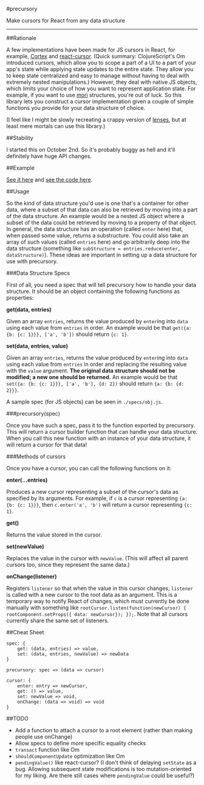 #precursory

Make cursors for React from any data structure

---

##Rationale

A few implementations have been made for JS cursors in React, for example, [Cortex](https://github.com/mquan/cortex) and [react-cursor](https://github.com/dustingetz/react-cursor). (Quick summary: ClojureScript's Om introduced cursors, which allow you to scope a part of a UI to a part of your app's state while applying state updates to the entire state. They allow you to keep state centralized and easy to manage without having to deal with extremely nested manipulations.) However, they deal with native JS objects, which limits your choice of how you want to represent application state. For example, if you want to use [mori](http://swannodette.github.io/mori/) structures, you're out of luck. So this library lets you construct a cursor implementation given a couple of simple functions you provide for your data structure of choice.

(I feel like I might be slowly recreating a crappy version of [lenses](https://github.com/ekmett/lens), but at least mere mortals can use this library.)

##Stability

I started this on October 2nd. So it's probably buggy as hell and it'll definitely have huge API changes.

##Example

[See it here](https://rawgit.com/j201/precursory/master/examples/index.html) and [see the code here](https://github.com/j201/precursory/blob/master/examples/app.js).

##Usage

So the kind of data structure you'd use is one that's a container for other data, where a subset of that data can also be retrieved by moving into a part of the data structure. An example would be a nested JS object where a subset of the data could be retrieved by moving to a property of that object. In general, the data structure has an operation (called `enter` here) that, when passed some value, returns a substructure. You could also take an array of such values (called `entries` here) and go arbitrarily deep into the data structure (something like `subStructure = entries.reduce(enter, dataStructure)`). These ideas are important in setting up a data structure for use with precursory.

###Data Structure Specs

First of all, you need a spec that will tell precursory how to handle your data structure. It should be an object containing the following functions as properties:

**get(data, entries)**

Given an array `entries`, returns the value produced by `enter`ing into `data` using each value from `entries` in order. An example would be that `get({a: {b: {c: 1}}}, ['a', 'b'])` should return `{c: 1}`.

**set(data, entries, value)**

Given an array `entries`, returns the value produced by `enter`ing into `data` using each value from `entries` in order and replacing the resulting value with the `value` argument. **The original data structure should not be modified; a new one should be returned.** An example would be that `set({a: {b: {c: 1}}}, ['a', 'b'], {d: 2})` should return `{a: {b: {d: 2}}}`.

A sample spec (for JS objects) can be seen in `./specs/obj.js`.

###precursory(spec)

Once you have such a spec, pass it to the function exported by precursory. This will return a cursor builder function that can handle your data structure. When you call this new function with an instance of your data structure, it will return a cursor for that data!

###Methods of cursors

Once you have a cursor, you can call the following functions on it:

**enter(...entries)**

Produces a new cursor representing a subset of the cursor's data as specified by its arguments. For example, if `c` is a cursor representing `{a: {b: {c: 1}}}`, then `c.enter('a', 'b')` will return a cursor representing `{c: 1}`.

**get()**

Returns the value stored in the cursor.

**set(newValue)**

Replaces the value in the cursor with `newValue`. (This will affect all parent cursors too, since they represent the same data.)

**onChange(listener)**

Registers `listener` so that when the value in this cursor changes, `listener` is called with a new cursor to the root data as an argument. This is a temporary way to notify React of changes, which must currently be done manually with something like `rootCursor.listen(function(newCursor) { rootComponent.setProps({ data: newCursor}); });`. Note that all cursors currently share the same set of listeners.

##Cheat Sheet

```
spec: {
	get: (data, entries) => value,
	set: (data, entries, newValue) => newData
}

precursory: spec => (data => cursor)

cursor: {
	enter: entry => newCursor,
	get: () => value,
	set: newValue => void,
	onChange: (data => void) => void
}
```

##TODO

- Add a function to attach a cursor to a root element (rather than making people use onChange)
- Allow specs to define more specific equality checks
- `transact` function like Om
- `shouldComponentUpdate` optimization like Om
- `pendingValue()` like react-cursor? (I don't think of delaying `setState` as a bug. Allowing subsequent state modifications is too mutation-oriented for my liking. Are there still cases where `pendingValue` could be useful?)
